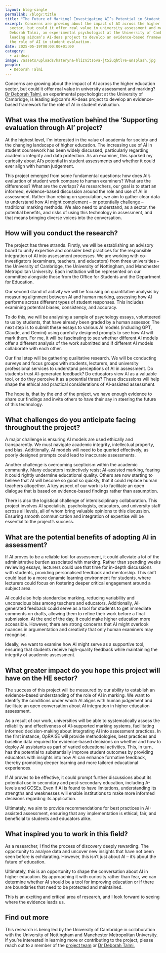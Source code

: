 ```yaml
---
layout: blog-single
permalink: /blog/:title
title: "The Future of Marking? Investigating AI’s Potential in Student Assessment "
excerpt: Concerns are growing about the impact of AI across the higher education
  sector, but could it offer real value in university assessment and marking? Dr
  Deborah Talmi, an experimental psychologist at the University of Cambridge, is
  leading ai@cam’s AI-deas project to develop an evidence-based framework for
  the role of AI in student evaluation.
date: 2025-05-19T00:00:00+01:00
category:
  - ai-deas
image: /assets/uploads/kateryna-hliznitsova-jt5iuqhtl7e-unsplash.jpg
people:
  - Deborah Talmi
---
```

Concerns are growing about the impact of AI across the higher education sector, but could it offer real value in university assessment and marking? [Dr Deborah Talmi](https://www.psychol.cam.ac.uk/staff/dr-deborah-talmi), an experimental psychologist at the University of Cambridge, is leading ai@cam’s AI-deas project to develop an evidence-based framework for the role of AI in student evaluation.

## What was the motivation behind the ‘Supporting evaluation through AI’ project?

At the highest level, I’m interested in the value of academia for society and the changing landscape of higher education. The increasing use of AI in student coursework has been widely discussed, particularly regarding academic integrity and data protection. As an examiner, this sparked my curiosity about AI’s potential in student assessments and whether it could ever align with human judgement.

This project emerged from some fundamental questions: how does AI’s evaluation of student work compare to human examiners? What are the differences? What are the overlaps? As researchers, our goal is to start an informed, evidence-based discussion around the role and use of AI in assessment. Rather than relying on speculation, we aim to gather clear data to understand how AI might complement – or potentially challenge – traditional marking methods. We also need to understand, as a sector, the potential benefits, and risks of using this technology in assessment, and that means bringing diverse voices into the conversation.

## How will you conduct the research?

The project has three strands. Firstly, we will be establishing an advisory board to unify expertise and consider best practices for the responsible integration of AI into assessment processes. We are working with co-investigators (examiners, teachers, and educators) from three universities – the University of Cambridge, the University of Nottingham, and Manchester Metropolitan University. Each institution will be represented on our committee alongside those from the Office for Students and the Department for Education.

Our second stand of activity we will be focusing on quantitative analysis by measuring alignment between AI and human marking, assessing how AI performs across different types of student responses. This includes examining potential biases, consistency, and accuracy.

To do this, we will be analysing a sample of psychology essays, volunteered to us by students, that have already been graded by a human assessor. The next step is to submit these essays to various AI models (including GPT, Claude, and Gemini) using carefully designed prompts to see how AI will mark them. For me, it will be fascinating to see whether different AI models offer a different analysis of the work submitted and if different AI models collaborate with each other.

Our final step will be gathering qualitative research. We will be conducting surveys and focus groups with students, lecturers, and university professional services to understand perceptions of AI in assessment. Do students trust AI-generated feedback? Do educators view AI as a valuable tool, or do they perceive it as a potential threat? These discussions will help shape the ethical and practical considerations of AI-assisted assessment.

The hope is, that by the end of the project, we have enough evidence to share our findings and invite others to have their say in steering the future of this technology.

## What challenges do you anticipate facing throughout the project?

A major challenge is ensuring AI models are used ethically and transparently. We must navigate academic integrity, intellectual property, and bias. Additionally, AI models will need to be queried effectively, as poorly designed prompts could lead to inaccurate assessments.

Another challenge is overcoming scepticism within the academic community. Many educators instinctively resist AI-assisted marking, fearing it could rightly undermine educational quality. Others are now starting to believe that AI will become so good so quickly, that it could replace human teachers altogether. A key aspect of our work is to facilitate an open dialogue that is based on evidence-based findings rather than assumption.

There is also the logistical challenge of interdisciplinary collaboration. This project involves AI specialists, psychologists, educators, and university staff across all levels, all of whom bring valuable opinions to this discussion. Ensuring smooth communication and integration of expertise will be essential to the project’s success.

## What are the potential benefits of adopting AI in assessment?

If AI proves to be a reliable tool for assessment, it could alleviate a lot of the administrative burden associated with marking. Rather than spending weeks reviewing essays, lecturers could use that time for in-depth discussions with students, providing personalised feedback and mentorship. This shift could lead to a more dynamic learning environment for students, where lecturers could focus on fostering deeper critical engagement around a subject area.

AI could also help standardise marking, reducing variability and unconscious bias among teachers and educators. Additionally, AI-generated feedback could serve as a tool for students to get immediate comments on drafts, allowing them to refine their work before a final submission. At the end of the day, it could make higher education more accessible. However, there are strong concerns that AI might overlook nuances in argumentation and creativity that only human examiners may recognise.

Ideally, we want to examine how AI might serve as a supportive tool, ensuring that students receive high-quality feedback while maintaining the integrity of academic assessment.

## What greater impact do you hope this project will have on the HE sector?

The success of this project will be measured by our ability to establish an evidence-based understanding of the role of AI in marking. We want to identify the conditions under which AI aligns with human judgement and facilitate an open conversation about AI integration in higher education assessment.

As a result of our work, universities will be able to systematically assess the reliability and effectiveness of AI-supported marking systems, facilitating informed decision-making about integrating AI into assessment practices. In the first instance, OpRAISE will provide methodologies, best practices and baseline data required for evidence-based decisions on whether and how to deploy AI assistants as part of varied educational activities. This, in turn, has the potential to substantially improve student outcomes by providing educators with insights into how AI can enhance formative feedback, thereby promoting deeper learning and more tailored educational experiences.

If AI proves to be effective, it could prompt further discussions about its potential use in secondary and post-secondary education, including A-levels and GCSEs. Even if AI is found to have limitations, understanding its strengths and weaknesses will enable institutions to make more informed decisions regarding its application.

Ultimately, we aim to provide recommendations for best practices in AI-assisted assessment, ensuring that any implementation is ethical, fair, and beneficial to students and educators alike.

## What inspired you to work in this field?

As a researcher, I find the process of discovery deeply rewarding. The opportunity to analyse data and uncover new insights that have not been seen before is exhilarating. However, this isn’t just about AI – it’s about the future of education.

Ultimately, this is an opportunity to shape the conversation about AI in higher education. By approaching it with curiosity rather than fear, we can determine whether AI should be a tool for improving education or if there are boundaries that need to be protected and maintained.

This is an exciting and critical area of research, and I look forward to seeing where the evidence leads us.

## F﻿ind out more

This research is being led by the University of Cambridge in collaboration with the University of Nottingham and Manchester Metropolitan University. If you’re interested in learning more or contributing to the project, please reach out to a member of the [project team](https://ai.cam.ac.uk/projects/supporting-evaluation-through-ai) or [Dr Deborah Talmi.](dt492@cam.ac.uk)